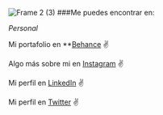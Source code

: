 ![Frame 2 (3)](https://user-images.githubusercontent.com/109699864/191763422-97e42d67-70f8-4647-8df2-33a294a87b3f.png)
###Me puedes encontrar en:

_Personal_

Mi portafolio en **[Behance](https://www.behance.net/johanaafricano) :v:

Algo más sobre mi en [Instagram](https://instagram.com/joha_8912?igshid=YmMyMTA2M2Y=) :v:

Mi perfil en [LinkedIn](http://www.linkedin.com/in/johanaafricano) :v:

Mi perfil en [Twitter](https://twitter.com/Joha_2040?s=09) :v:
